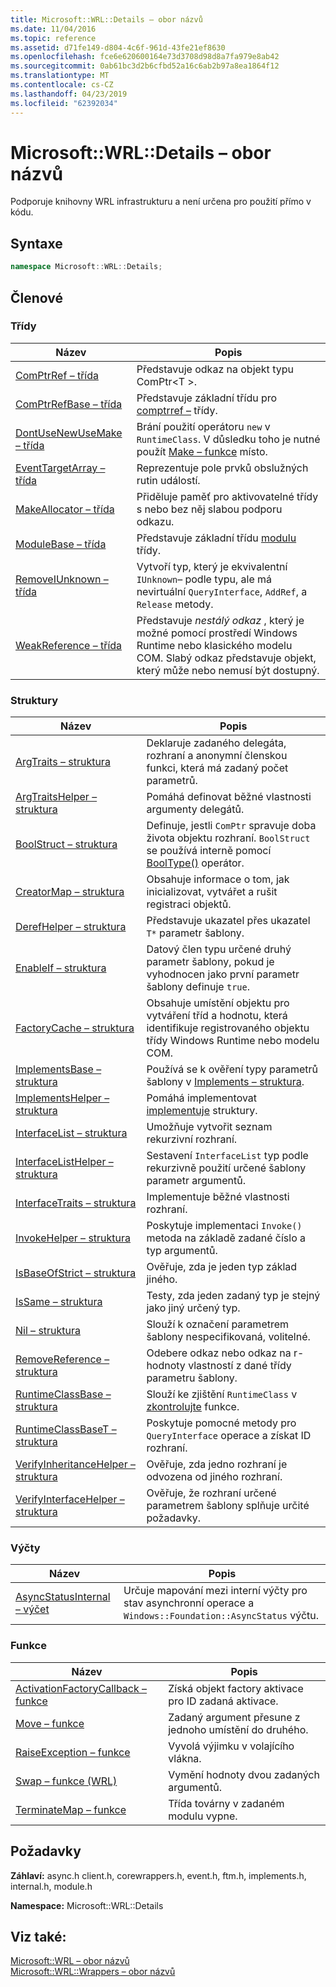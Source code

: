 ```yaml
---
title: Microsoft::WRL::Details – obor názvů
ms.date: 11/04/2016
ms.topic: reference
ms.assetid: d71fe149-d804-4c6f-961d-43fe21ef8630
ms.openlocfilehash: fce6e620600164e73d3708d98d8a7fa979e8ab42
ms.sourcegitcommit: 0ab61bc3d2b6cfbd52a16c6ab2b97a8ea1864f12
ms.translationtype: MT
ms.contentlocale: cs-CZ
ms.lasthandoff: 04/23/2019
ms.locfileid: "62392034"
---
```

# <a name="microsoftwrldetails-namespace"></a>Microsoft::WRL::Details – obor názvů

Podporuje knihovny WRL infrastrukturu a není určena pro použití přímo v kódu.

## <a name="syntax"></a>Syntaxe

```cpp
namespace Microsoft::WRL::Details;
```

## <a name="members"></a>Členové

### <a name="classes"></a>Třídy

|Název|Popis|
|----------|-----------------|
|[ComPtrRef – třída](comptrref-class.md)|Představuje odkaz na objekt typu ComPtr\<T >.|
|[ComPtrRefBase – třída](comptrrefbase-class.md)|Představuje základní třídu pro [comptrref –](comptrref-class.md) třídy.|
|[DontUseNewUseMake – třída](dontusenewusemake-class.md)|Brání použití operátoru `new` v `RuntimeClass`. V důsledku toho je nutné použít [Make – funkce](make-function.md) místo.|
|[EventTargetArray – třída](eventtargetarray-class.md)|Reprezentuje pole prvků obslužných rutin událostí.|
|[MakeAllocator – třída](makeallocator-class.md)|Přiděluje paměť pro aktivovatelné třídy s nebo bez něj slabou podporu odkazu.|
|[ModuleBase – třída](modulebase-class.md)|Představuje základní třídu [modulu](module-class.md) třídy.|
|[RemoveIUnknown – třída](removeiunknown-class.md)|Vytvoří typ, který je ekvivalentní `IUnknown`– podle typu, ale má nevirtuální `QueryInterface`, `AddRef`, a `Release` metody.|
|[WeakReference – třída](weakreference-class.md)|Představuje *nestálý odkaz* , který je možné pomocí prostředí Windows Runtime nebo klasického modelu COM. Slabý odkaz představuje objekt, který může nebo nemusí být dostupný.|

### <a name="structures"></a>Struktury

|Název|Popis|
|----------|-----------------|
|[ArgTraits – struktura](argtraits-structure.md)|Deklaruje zadaného delegáta, rozhraní a anonymní členskou funkci, která má zadaný počet parametrů.|
|[ArgTraitsHelper – struktura](argtraitshelper-structure.md)|Pomáhá definovat běžné vlastnosti argumenty delegátů.|
|[BoolStruct – struktura](boolstruct-structure.md)|Definuje, jestli `ComPtr` spravuje doba života objektu rozhraní. `BoolStruct` se používá interně pomocí [BoolType()](comptr-class.md#operator-microsoft-wrl-details-booltype) operátor.|
|[CreatorMap – struktura](creatormap-structure.md)|Obsahuje informace o tom, jak inicializovat, vytvářet a rušit registraci objektů.|
|[DerefHelper – struktura](derefhelper-structure.md)|Představuje ukazatel přes ukazatel `T*` parametr šablony.|
|[EnableIf – struktura](enableif-structure.md)|Datový člen typu určené druhý parametr šablony, pokud je vyhodnocen jako první parametr šablony definuje `true`.|
|[FactoryCache – struktura](factorycache-structure.md)|Obsahuje umístění objektu pro vytváření tříd a hodnotu, která identifikuje registrovaného objektu třídy Windows Runtime nebo modelu COM.|
|[ImplementsBase – struktura](implementsbase-structure.md)|Používá se k ověření typy parametrů šablony v [Implements – struktura](implements-structure.md).|
|[ImplementsHelper – struktura](implementshelper-structure.md)|Pomáhá implementovat [implementuje](implements-structure.md) struktury.|
|[InterfaceList – struktura](interfacelist-structure.md)|Umožňuje vytvořit seznam rekurzivní rozhraní.|
|[InterfaceListHelper – struktura](interfacelisthelper-structure.md)|Sestavení `InterfaceList` typ podle rekurzivně použití určené šablony parametr argumentů.|
|[InterfaceTraits – struktura](interfacetraits-structure.md)|Implementuje běžné vlastnosti rozhraní.|
|[InvokeHelper – struktura](invokehelper-structure.md)|Poskytuje implementaci `Invoke()` metoda na základě zadané číslo a typ argumentů.|
|[IsBaseOfStrict – struktura](isbaseofstrict-structure.md)|Ověřuje, zda je jeden typ základ jiného.|
|[IsSame – struktura](issame-structure.md)|Testy, zda jeden zadaný typ je stejný jako jiný určený typ.|
|[Nil – struktura](nil-structure.md)|Slouží k označení parametrem šablony nespecifikovaná, volitelné.|
|[RemoveReference – struktura](removereference-structure.md)|Odebere odkaz nebo odkaz na r-hodnoty vlastností z dané třídy parametru šablony.|
|[RuntimeClassBase – struktura](runtimeclassbase-structure.md)|Slouží ke zjištění `RuntimeClass` v [zkontrolujte](make-function.md) funkce.|
|[RuntimeClassBaseT – struktura](runtimeclassbaset-structure.md)|Poskytuje pomocné metody pro `QueryInterface` operace a získat ID rozhraní.|
|[VerifyInheritanceHelper – struktura](verifyinheritancehelper-structure.md)|Ověřuje, zda jedno rozhraní je odvozena od jiného rozhraní.|
|[VerifyInterfaceHelper – struktura](verifyinterfacehelper-structure.md)|Ověřuje, že rozhraní určené parametrem šablony splňuje určité požadavky.|

### <a name="enumerations"></a>Výčty

|Název|Popis|
|----------|-----------------|
|[AsyncStatusInternal – výčet](asyncstatusinternal-enumeration.md)|Určuje mapování mezi interní výčty pro stav asynchronní operace a `Windows::Foundation::AsyncStatus` výčtu.|

### <a name="functions"></a>Funkce

|Název|Popis|
|----------|-----------------|
|[ActivationFactoryCallback – funkce](activationfactorycallback-function.md)|Získá objekt factory aktivace pro ID zadaná aktivace.|
|[Move – funkce](move-function.md)|Zadaný argument přesune z jednoho umístění do druhého.|
|[RaiseException – funkce](raiseexception-function.md)|Vyvolá výjimku v volajícího vlákna.|
|[Swap – funkce (WRL)](swap-function-wrl.md)|Vymění hodnoty dvou zadaných argumentů.|
|[TerminateMap – funkce](terminatemap-function.md)|Třída továrny v zadaném modulu vypne.|

## <a name="requirements"></a>Požadavky

**Záhlaví:** async.h client.h, corewrappers.h, event.h, ftm.h, implements.h, internal.h, module.h

**Namespace:** Microsoft::WRL::Details

## <a name="see-also"></a>Viz také:

[Microsoft::WRL – obor názvů](microsoft-wrl-namespace.md)<br/>
[Microsoft::WRL::Wrappers – obor názvů](microsoft-wrl-wrappers-namespace.md)